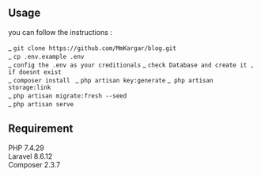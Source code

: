 ## Usage  

you can follow the instructions :  

_ `git clone https://github.com/MmKargar/blog.git`      
_ `cp .env.example .env  `  
_ `config the .env as your creditionals` 
_ `check Database and create it ,  if doesnt exist`  
_ `composer install `
_ `php artisan key:generate` 
_` php artisan storage:link`    
_ `php artisan migrate:fresh --seed `  
_ `php artisan serve ` 

## Requirement
PHP 7.4.29  
Laravel 8.6.12  
Composer  2.3.7    
       
